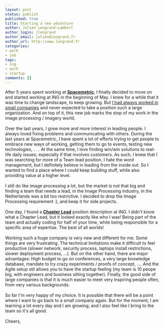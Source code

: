 ```yaml
---
layout: post
status: publish
published: true
title: Starting a new adventure
author: Julien Lengrand-Lambert
author_login: jlengrand
author_email: julien@lengrand.fr
author_url: http://www.lengrand.fr
categories:
- work
- job
tags:
- ing
- work
- startup
comments: []
---
```

After 5 years spent working at **[Spacemetric](http://spacemetric.com/)**, I finally decided to move on and started working at ING in the beginning of May.
I knew for a while that it was time to change landscape, to keep growing. But [I had always worked in small companies](https://www.linkedin.com/in/julienlengrand/) and never expected to take a position such a large organization. And on top of it, this new job marks the stop of my work in the image processing / imagery world.
<br/>
<br/>
Over the last years, I grew more and more interest in leading people. I always loved fixing problems and communicating with others. During the last years at Spacemetric, I have spent a lot of efforts trying to get people to embrace new ways of working, getting them to go to events, testing new technologies, . . . 
At the same time, I love finding win/win solutions to real-life daily issues; especially if that involves customers. As such, I knew that I was searching for more of a Team lead position. 
I hate the word management, but I definitely believe in leading from the inside out. So I wanted to find a place where I could keep building stuff, while also providing value at a higher level.
<br/>
<br/>
I still do like image processing a lot, but the market is not that big and finding a team that needs a lead, in the Image Processing industry, in the Netherlands was a bit too restrictive.
I decided to drop the Image Processing requirement :), and keep it for side projects.
<br/>
<br/>
One day, I found a **[Chapter Lead](https://www.ing.jobs/Netherlands/Why-ING/What-we-offer/Agile-working.htm)** position description at ING. I didn't know what a Chapter Lead, but it looked exactly like who I was!
Being part of the team and  actually coding for half of your time, while being responsible for a specific area of expertise. The best of all worlds!
<br/>
<br/>
Working such a huge company is very new and different for me. Some things are very frustrating. The technical limitations make it difficult to feel productive (slower network, security process, laptops install restrictions, slower deployment process, ...). But on the other hand, there are major advantages: High budget to go on conferences, a very large knowledge database, mandate to try crazy experiments / proofs of concept, ....
And the Agile setup stil allows you to have the startup feeling (my team is 10 peope big, with engineers and business sitting together). Finally, the good side of large companies is that it is much easier to meet very inspiring people often, from very various backgrounds.
<br/>
<br/>
So far I'm very happy of my choice. It is possible that there will be a point where I want to go back to a small company again. But for the moment, I am learning a lot every day and I am growing; and I also feel like I bring to the team so it's all good.
<br/>
<br/>
Cheers, 
